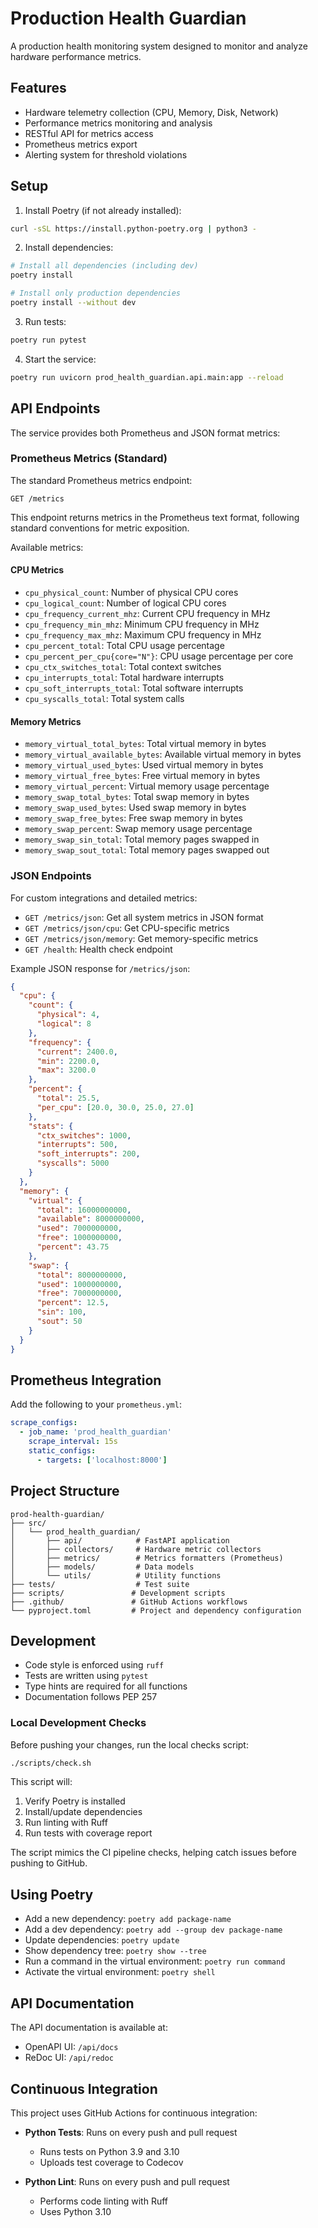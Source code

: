 # Production Health Guardian

A production health monitoring system designed to monitor and analyze hardware performance metrics.

## Features

- Hardware telemetry collection (CPU, Memory, Disk, Network)
- Performance metrics monitoring and analysis
- RESTful API for metrics access
- Prometheus metrics export
- Alerting system for threshold violations

## Setup

1. Install Poetry (if not already installed):
```bash
curl -sSL https://install.python-poetry.org | python3 -
```

2. Install dependencies:
```bash
# Install all dependencies (including dev)
poetry install

# Install only production dependencies
poetry install --without dev
```

3. Run tests:
```bash
poetry run pytest
```

4. Start the service:
```bash
poetry run uvicorn prod_health_guardian.api.main:app --reload
```

## API Endpoints

The service provides both Prometheus and JSON format metrics:

### Prometheus Metrics (Standard)

The standard Prometheus metrics endpoint:
```
GET /metrics
```

This endpoint returns metrics in the Prometheus text format, following standard conventions for metric exposition.

Available metrics:

#### CPU Metrics
- `cpu_physical_count`: Number of physical CPU cores
- `cpu_logical_count`: Number of logical CPU cores
- `cpu_frequency_current_mhz`: Current CPU frequency in MHz
- `cpu_frequency_min_mhz`: Minimum CPU frequency in MHz
- `cpu_frequency_max_mhz`: Maximum CPU frequency in MHz
- `cpu_percent_total`: Total CPU usage percentage
- `cpu_percent_per_cpu{core="N"}`: CPU usage percentage per core
- `cpu_ctx_switches_total`: Total context switches
- `cpu_interrupts_total`: Total hardware interrupts
- `cpu_soft_interrupts_total`: Total software interrupts
- `cpu_syscalls_total`: Total system calls

#### Memory Metrics
- `memory_virtual_total_bytes`: Total virtual memory in bytes
- `memory_virtual_available_bytes`: Available virtual memory in bytes
- `memory_virtual_used_bytes`: Used virtual memory in bytes
- `memory_virtual_free_bytes`: Free virtual memory in bytes
- `memory_virtual_percent`: Virtual memory usage percentage
- `memory_swap_total_bytes`: Total swap memory in bytes
- `memory_swap_used_bytes`: Used swap memory in bytes
- `memory_swap_free_bytes`: Free swap memory in bytes
- `memory_swap_percent`: Swap memory usage percentage
- `memory_swap_sin_total`: Total memory pages swapped in
- `memory_swap_sout_total`: Total memory pages swapped out

### JSON Endpoints

For custom integrations and detailed metrics:

- `GET /metrics/json`: Get all system metrics in JSON format
- `GET /metrics/json/cpu`: Get CPU-specific metrics
- `GET /metrics/json/memory`: Get memory-specific metrics
- `GET /health`: Health check endpoint

Example JSON response for `/metrics/json`:
```json
{
  "cpu": {
    "count": {
      "physical": 4,
      "logical": 8
    },
    "frequency": {
      "current": 2400.0,
      "min": 2200.0,
      "max": 3200.0
    },
    "percent": {
      "total": 25.5,
      "per_cpu": [20.0, 30.0, 25.0, 27.0]
    },
    "stats": {
      "ctx_switches": 1000,
      "interrupts": 500,
      "soft_interrupts": 200,
      "syscalls": 5000
    }
  },
  "memory": {
    "virtual": {
      "total": 16000000000,
      "available": 8000000000,
      "used": 7000000000,
      "free": 1000000000,
      "percent": 43.75
    },
    "swap": {
      "total": 8000000000,
      "used": 1000000000,
      "free": 7000000000,
      "percent": 12.5,
      "sin": 100,
      "sout": 50
    }
  }
}
```

## Prometheus Integration

Add the following to your `prometheus.yml`:

```yaml
scrape_configs:
  - job_name: 'prod_health_guardian'
    scrape_interval: 15s
    static_configs:
      - targets: ['localhost:8000']
```

## Project Structure

```
prod-health-guardian/
├── src/
│   └── prod_health_guardian/
│       ├── api/            # FastAPI application
│       ├── collectors/     # Hardware metric collectors
│       ├── metrics/        # Metrics formatters (Prometheus)
│       ├── models/         # Data models
│       └── utils/          # Utility functions
├── tests/                  # Test suite
├── scripts/               # Development scripts
├── .github/               # GitHub Actions workflows
└── pyproject.toml         # Project and dependency configuration
```

## Development

- Code style is enforced using `ruff`
- Tests are written using `pytest`
- Type hints are required for all functions
- Documentation follows PEP 257

### Local Development Checks

Before pushing your changes, run the local checks script:
```bash
./scripts/check.sh
```

This script will:
1. Verify Poetry is installed
2. Install/update dependencies
3. Run linting with Ruff
4. Run tests with coverage report

The script mimics the CI pipeline checks, helping catch issues before pushing to GitHub.

## Using Poetry

- Add a new dependency: `poetry add package-name`
- Add a dev dependency: `poetry add --group dev package-name`
- Update dependencies: `poetry update`
- Show dependency tree: `poetry show --tree`
- Run a command in the virtual environment: `poetry run command`
- Activate the virtual environment: `poetry shell`

## API Documentation

The API documentation is available at:
- OpenAPI UI: `/api/docs`
- ReDoc UI: `/api/redoc`

## Continuous Integration

This project uses GitHub Actions for continuous integration:

- **Python Tests**: Runs on every push and pull request
  - Runs tests on Python 3.9 and 3.10
  - Uploads test coverage to Codecov

- **Python Lint**: Runs on every push and pull request
  - Performs code linting with Ruff
  - Uses Python 3.10
